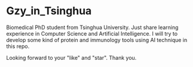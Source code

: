 # Gzy_in_Tsinghua
Biomedical PhD student from Tsinghua University. 
Just share learning experience in Computer Science and Artificial Intelligence.
I will try to develop some kind of protein and immunology tools using AI technique in this repo.


Looking forward to your "like" and "star". Thank you. 